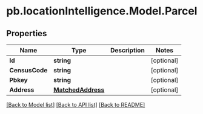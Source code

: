 # pb.locationIntelligence.Model.Parcel
## Properties

Name | Type | Description | Notes
------------ | ------------- | ------------- | -------------
**Id** | **string** |  | [optional] 
**CensusCode** | **string** |  | [optional] 
**Pbkey** | **string** |  | [optional] 
**Address** | [**MatchedAddress**](MatchedAddress.md) |  | [optional] 

[[Back to Model list]](../README.md#documentation-for-models) [[Back to API list]](../README.md#documentation-for-api-endpoints) [[Back to README]](../README.md)

